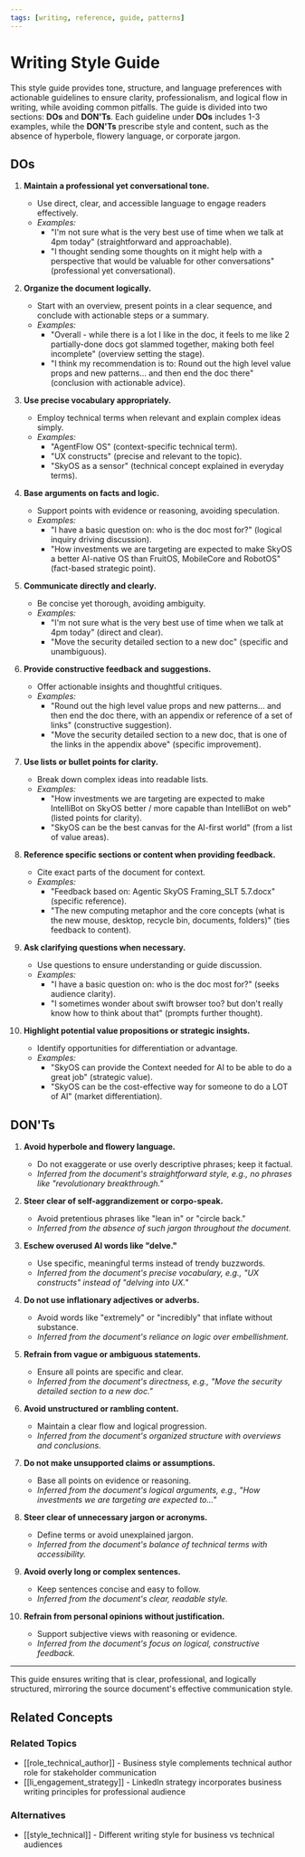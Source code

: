 ```yaml
---
tags: [writing, reference, guide, patterns]
---
```

# Writing Style Guide

This style guide provides tone, structure, and language preferences with actionable guidelines to ensure clarity, professionalism, and logical flow in writing, while avoiding common pitfalls. The guide is divided into two sections: **DOs** and **DON'Ts**. Each guideline under **DOs** includes 1-3 examples, while the **DON'Ts** prescribe style and content, such as the absence of hyperbole, flowery language, or corporate jargon.

## DOs

1. **Maintain a professional yet conversational tone.**

   - Use direct, clear, and accessible language to engage readers effectively.
   - _Examples:_
     - "I'm not sure what is the very best use of time when we talk at 4pm today" (straightforward and approachable).
     - "I thought sending some thoughts on it might help with a perspective that would be valuable for other conversations" (professional yet conversational).

2. **Organize the document logically.**

   - Start with an overview, present points in a clear sequence, and conclude with actionable steps or a summary.
   - _Examples:_
     - "Overall - while there is a lot I like in the doc, it feels to me like 2 partially-done docs got slammed together, making both feel incomplete" (overview setting the stage).
     - "I think my recommendation is to: Round out the high level value props and new patterns... and then end the doc there" (conclusion with actionable advice).

3. **Use precise vocabulary appropriately.**

   - Employ technical terms when relevant and explain complex ideas simply.
   - _Examples:_
     - "AgentFlow OS" (context-specific technical term).
     - "UX constructs" (precise and relevant to the topic).
     - "SkyOS as a sensor" (technical concept explained in everyday terms).

4. **Base arguments on facts and logic.**

   - Support points with evidence or reasoning, avoiding speculation.
   - _Examples:_
     - "I have a basic question on: who is the doc most for?" (logical inquiry driving discussion).
     - "How investments we are targeting are expected to make SkyOS a better AI-native OS than FruitOS, MobileCore and RobotOS" (fact-based strategic point).

5. **Communicate directly and clearly.**

   - Be concise yet thorough, avoiding ambiguity.
   - _Examples:_
     - "I'm not sure what is the very best use of time when we talk at 4pm today" (direct and clear).
     - "Move the security detailed section to a new doc" (specific and unambiguous).

6. **Provide constructive feedback and suggestions.**

   - Offer actionable insights and thoughtful critiques.
   - _Examples:_
     - "Round out the high level value props and new patterns... and then end the doc there, with an appendix or reference of a set of links" (constructive suggestion).
     - "Move the security detailed section to a new doc, that is one of the links in the appendix above" (specific improvement).

7. **Use lists or bullet points for clarity.**

   - Break down complex ideas into readable lists.
   - _Examples:_
     - "How investments we are targeting are expected to make IntelliBot on SkyOS better / more capable than IntelliBot on web" (listed points for clarity).
     - "SkyOS can be the best canvas for the AI-first world" (from a list of value areas).

8. **Reference specific sections or content when providing feedback.**

   - Cite exact parts of the document for context.
   - _Examples:_
     - "Feedback based on: Agentic SkyOS Framing_SLT 5.7.docx" (specific reference).
     - "The new computing metaphor and the core concepts (what is the new mouse, desktop, recycle bin, documents, folders)" (ties feedback to content).

9. **Ask clarifying questions when necessary.**

   - Use questions to ensure understanding or guide discussion.
   - _Examples:_
     - "I have a basic question on: who is the doc most for?" (seeks audience clarity).
     - "I sometimes wonder about swift browser too? but don't really know how to think about that" (prompts further thought).

10. **Highlight potential value propositions or strategic insights.**
    - Identify opportunities for differentiation or advantage.
    - _Examples:_
      - "SkyOS can provide the Context needed for AI to be able to do a great job" (strategic value).
      - "SkyOS can be the cost-effective way for someone to do a LOT of AI" (market differentiation).

## DON'Ts

1. **Avoid hyperbole and flowery language.**

   - Do not exaggerate or use overly descriptive phrases; keep it factual.
   - _Inferred from the document's straightforward style, e.g., no phrases like "revolutionary breakthrough."_

2. **Steer clear of self-aggrandizement or corpo-speak.**

   - Avoid pretentious phrases like "lean in" or "circle back."
   - _Inferred from the absence of such jargon throughout the document._

3. **Eschew overused AI words like "delve."**

   - Use specific, meaningful terms instead of trendy buzzwords.
   - _Inferred from the document's precise vocabulary, e.g., "UX constructs" instead of "delving into UX."_

4. **Do not use inflationary adjectives or adverbs.**

   - Avoid words like "extremely" or "incredibly" that inflate without substance.
   - _Inferred from the document's reliance on logic over embellishment._

5. **Refrain from vague or ambiguous statements.**

   - Ensure all points are specific and clear.
   - _Inferred from the document's directness, e.g., "Move the security detailed section to a new doc."_

6. **Avoid unstructured or rambling content.**

   - Maintain a clear flow and logical progression.
   - _Inferred from the document's organized structure with overviews and conclusions._

7. **Do not make unsupported claims or assumptions.**

   - Base all points on evidence or reasoning.
   - _Inferred from the document's logical arguments, e.g., "How investments we are targeting are expected to..."_

8. **Steer clear of unnecessary jargon or acronyms.**

   - Define terms or avoid unexplained jargon.
   - _Inferred from the document's balance of technical terms with accessibility._

9. **Avoid overly long or complex sentences.**

   - Keep sentences concise and easy to follow.
   - _Inferred from the document's clear, readable style._

10. **Refrain from personal opinions without justification.**
    - Support subjective views with reasoning or evidence.
    - _Inferred from the document's focus on logical, constructive feedback._

---

This guide ensures writing that is clear, professional, and logically structured, mirroring the source document's effective communication style.

## Related Concepts

### Related Topics
- [[role_technical_author]] - Business style complements technical author role for stakeholder communication
- [[li_engagement_strategy]] - LinkedIn strategy incorporates business writing principles for professional audience

### Alternatives
- [[style_technical]] - Different writing style for business vs technical audiences